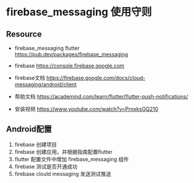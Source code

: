 # firebase_messaging 使用守则

## Resource

* firebase_messaging flutter
https://pub.dev/packages/firebase_messaging

* firebase
https://console.firebase.google.com

* firebase文档
https://firebase.google.com/docs/cloud-messaging/android/client

* 帮助文档
https://academind.com/learn/flutter/flutter-push-notifications/

* 安装视频
https://www.youtube.com/watch?v=PrnxksGQ210

## Android配置

1. firebase 创建项目
2. firebase 创建应用，并根据指南配置flutter
3. flutter 配置文件中增加 firebase_messaging 组件
4. firebase 测试是否开通成功
5. firebase clould messaging 发送测试推送
